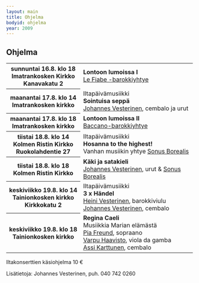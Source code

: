 ```yaml
---
layout: main
title: Ohjelma
bodyid: ohjelma
year: 2009
---
```

## Ohjelma

<table>
<tr>
<th>
sunnuntai&nbsp;16.8.&nbsp;klo&nbsp;18<br>
Imatrankosken Kirkko<br>
Kanavakatu 2
</th><td>
<b>Lontoon lumoissa I</b><br>
<a href="../esiintyjat/le-fiabe/">Le Fiabe -barokkiyhtye</a>
</td></tr>

<tr><th>
maanantai&nbsp;17.8.&nbsp;klo&nbsp;14<br>
Imatrankosken kirkko
</th><td>
Iltapäivämusiikki<br>
<b>Sointuisa seppä</b><br>
<a href="../esiintyjat/vesteriset/">Johannes Vesterinen</a>,
cembalo ja urut
</td></tr>

<tr><th>
maanantai&nbsp;17.8.&nbsp;klo&nbsp;18<br>
Imatrankosken kirkko
</th><td>
<b>Lontoon lumoissa II</b><br>
<a href="../esiintyjat/baccano/">Baccano-barokkiyhtye</a>
</td></tr>

<tr><th>
tiistai&nbsp;18.8.&nbsp;klo&nbsp;14<br>
Kolmen Ristin Kirkko<br>
Ruokolahdentie 27
</th><td>
Iltapäivämusiikki<br>
<b>Hosanna to the highest!</b><br>
Vanhan musiikin yhtye
<a href="../esiintyjat/sonus-borealis/">Sonus Borealis</a>
</td></tr>

<tr><th>
tiistai&nbsp;18.8.&nbsp;klo&nbsp;18<br>
Kolmen Ristin Kirkko
</th><td>
<b>Käki ja satakieli</b><br>
<a href="../esiintyjat/vesteriset/">Johannes Vesterinen</a>, urut &amp;
<a href="../esiintyjat/sonus-borealis/">Sonus Borealis</a>

</td></tr>

<tr><th>
keskiviikko&nbsp;19.8.&nbsp;klo&nbsp;14<br>
Tainionkosken kirkko<br>
Kirkkokatu 2
</th><td>
Iltapäivämusiikki<br>
<b>3 x Händel</b><br>
<a href="../esiintyjat/vesteriset/#heini">Heini Vesterinen</a>, barokkiviulu<br>
<a href="../esiintyjat/vesteriset/">Johannes Vesterinen</a>, cembalo
</td></tr>

<tr><th>
keskiviikko&nbsp;19.8.&nbsp;klo&nbsp;18<br>
Tainionkosken kirkko
</th><td>
<b>Regina Caeli</b><br>
Musiikkia Marian elämästä<br>
<a href="../esiintyjat/regina-caeli/#pia-freund">Pia Freund</a>, sopraano<br>
<a href="../esiintyjat/regina-caeli/#varpu-haavisto">Varpu Haavisto</a>, viola da gamba<br>
<a href="../esiintyjat/regina-caeli/#assi-karttunen">Assi Karttunen</a>, cembalo
</td></tr>
</table>

Iltakonserttien käsiohjelma 10 €

Lisätietoja: Johannes Vesterinen, puh. 040 742 0260
